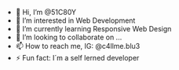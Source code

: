   - 👋 Hi, I’m @51C80Y
- 👀 I’m interested in Web Development
- 🌱 I’m currently learning Responsive Web Design
- 💞️ I’m looking to collaborate on ...
- 📫 How to reach me, IG: @c4llme.blu3
- ⚡ Fun fact: I´m a self lerned developer

<!---
51C80Y/51C80Y is a ✨ special ✨ repository because its `README.md` (this file) appears on your GitHub profile.
You can click the Preview link to take a look at your changes.
--->
